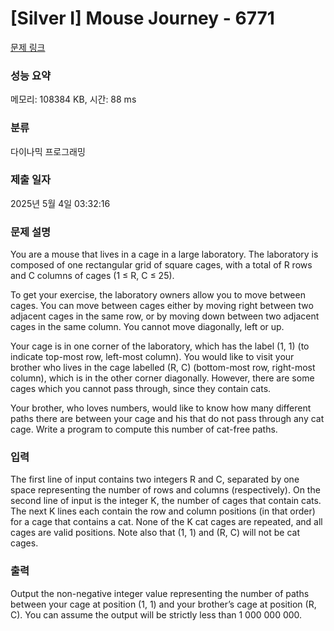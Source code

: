 # [Silver I] Mouse Journey - 6771 

[문제 링크](https://www.acmicpc.net/problem/6771) 

### 성능 요약

메모리: 108384 KB, 시간: 88 ms

### 분류

다이나믹 프로그래밍

### 제출 일자

2025년 5월 4일 03:32:16

### 문제 설명

<p>You are a mouse that lives in a cage in a large laboratory. The laboratory is composed of one rectangular grid of square cages, with a total of R rows and C columns of cages (1 ≤ R, C ≤ 25).</p>

<p>To get your exercise, the laboratory owners allow you to move between cages. You can move between cages either by moving right between two adjacent cages in the same row, or by moving down between two adjacent cages in the same column. You cannot move diagonally, left or up.</p>

<p>Your cage is in one corner of the laboratory, which has the label (1, 1) (to indicate top-most row, left-most column). You would like to visit your brother who lives in the cage labelled (R, C) (bottom-most row, right-most column), which is in the other corner diagonally. However, there are some cages which you cannot pass through, since they contain cats.</p>

<p>Your brother, who loves numbers, would like to know how many different paths there are between your cage and his that do not pass through any cat cage. Write a program to compute this number of cat-free paths.</p>

### 입력 

 <p>The first line of input contains two integers R and C, separated by one space representing the number of rows and columns (respectively). On the second line of input is the integer K, the number of cages that contain cats. The next K lines each contain the row and column positions (in that order) for a cage that contains a cat. None of the K cat cages are repeated, and all cages are valid positions. Note also that (1, 1) and (R, C) will not be cat cages.</p>

### 출력 

 <p>Output the non-negative integer value representing the number of paths between your cage at position (1, 1) and your brother’s cage at position (R, C). You can assume the output will be strictly less than 1 000 000 000.</p>

